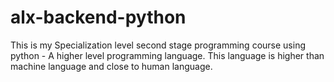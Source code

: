 # alx-backend-python
This is my Specialization level second stage programming course using python - A higher level programming language. This language is higher than machine language and close to human language.
